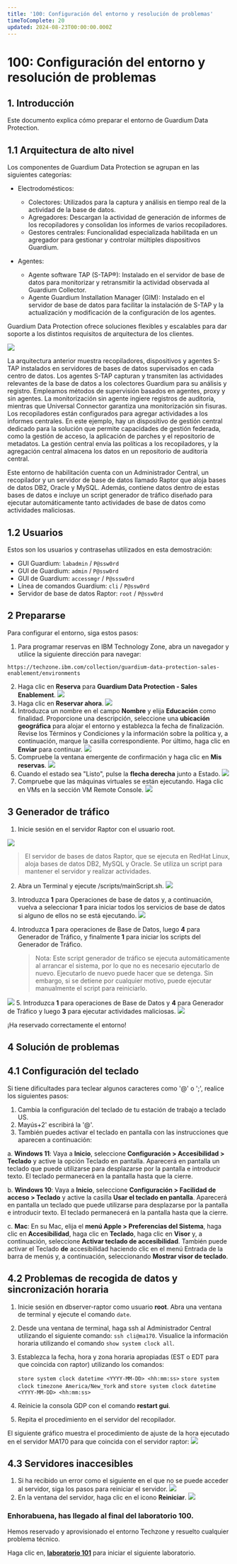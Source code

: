 ```yaml
---
title: '100: Configuración del entorno y resolución de problemas'
timeToComplete: 20
updated: 2024-08-23T00:00:00.000Z
---
```

# 100: Configuración del entorno y resolución de problemas

## 1. Introducción

Este documento explica cómo preparar el entorno de Guardium Data Protection.

## 1.1 Arquitectura de alto nivel

Los componentes de Guardium Data Protection se agrupan en las siguientes categorías:

*   Electrodomésticos:

    *   Colectores: Utilizados para la captura y análisis en tiempo real de la actividad de la base de datos.
    *   Agregadores: Descargan la actividad de generación de informes de los recopiladores y consolidan los informes de varios recopiladores.
    *   Gestores centrales: Funcionalidad especializada habilitada en un agregador para gestionar y controlar múltiples dispositivos Guardium.

*   Agentes:

    *   Agente software TAP (S-TAP®): Instalado en el servidor de base de datos para monitorizar y retransmitir la actividad observada al Guardium Collector.
    *   Agente Guardium Installation Manager (GIM): Instalado en el servidor de base de datos para facilitar la instalación de S-TAP y la actualización y modificación de la configuración de los agentes.

Guardium Data Protection ofrece soluciones flexibles y escalables para dar soporte a los distintos requisitos de arquitectura de los clientes.

![](./images/100/image1.webp)

La arquitectura anterior muestra recopiladores, dispositivos y agentes S-TAP instalados en servidores de bases de datos supervisados en cada centro de datos. Los agentes S-TAP capturan y transmiten las actividades relevantes de la base de datos a los colectores Guardium para su análisis y registro. Empleamos métodos de supervisión basados en agentes, proxy y sin agentes. La monitorización sin agente ingiere registros de auditoría, mientras que Universal Connector garantiza una monitorización sin fisuras. Los recopiladores están configurados para agregar actividades a los informes centrales. En este ejemplo, hay un dispositivo de gestión central dedicado para la solución que permite capacidades de gestión federada, como la gestión de acceso, la aplicación de parches y el repositorio de metadatos. La gestión central envía las políticas a los recopiladores, y la agregación central almacena los datos en un repositorio de auditoría central.

Este entorno de habilitación cuenta con un Administrador Central, un recopilador y un servidor de base de datos llamado Raptor que aloja bases de datos DB2, Oracle y MySQL. Además, contiene datos dentro de estas bases de datos e incluye un script generador de tráfico diseñado para ejecutar automáticamente tanto actividades de base de datos como actividades maliciosas.

## 1.2 Usuarios

Estos son los usuarios y contraseñas utilizados en esta demostración:

*   GUI Guardium: `labadmin` / `P@ssw0rd`
*   GUI de Guardium: `admin` / `P@ssw0rd`
*   GUI de Guardium: `accessmgr` / `P@sssw0rd`
*   Línea de comandos Guardium: `cli` / `P@ssw0rd`
*   Servidor de base de datos Raptor: `root` / `P@ssw0rd`

## 2 Prepararse

Para configurar el entorno, siga estos pasos:

1.  Para programar reservas en IBM Technology Zone, abra un navegador y utilice la siguiente dirección para navegar:

```
https://techzone.ibm.com/collection/guardium-data-protection-sales-enablement/environments
```

2.  Haga clic en **Reserva** para **Guardium Data Protection **-** Sales Enablement**. ![](./images/100/image2.webp)
3.  Haga clic en **Reservar ahora**. ![](./images/100/image3.webp)
4.  Introduzca un nombre en el campo **Nombre** y elija **Educación** como finalidad. Proporcione una descripción, seleccione una **ubicación geográfica** para alojar el entorno y establezca la fecha de finalización. Revise los Términos y Condiciones y la información sobre la política y, a continuación, marque la casilla correspondiente. Por último, haga clic en **Enviar** para continuar. ![](./images/100/image4.webp)
5.  Compruebe la ventana emergente de confirmación y haga clic en **Mis reservas**. ![](./images/100/image5.webp)
6.  Cuando el estado sea "Listo", pulse la **flecha derecha** junto a Estado. ![](./images/100/image6.webp)
7.  Compruebe que las máquinas virtuales se están ejecutando. Haga clic en VMs en la sección VM Remote Console. ![](./images/100/image7.webp)

## 3 Generador de tráfico

1.  Inicie sesión en el servidor Raptor con el usuario root.

![](./images/100/image8.webp)

> El servidor de bases de datos Raptor, que se ejecuta en RedHat Linux, aloja bases de datos DB2, MySQL y Oracle. Se utiliza un script para mantener el servidor y realizar actividades.

2.  Abra un Terminal y ejecute /scripts/mainScript.sh. ![](./images/100/image9.webp)

3.  Introduzca **1** para Operaciones de base de datos y, a continuación, vuelva a seleccionar **1** para iniciar todos los servicios de base de datos si alguno de ellos no se está ejecutando. ![](./images/100/image10.webp)

4.  Introduzca **1** para operaciones de Base de Datos, luego **4** para Generador de Tráfico, y finalmente **1** para iniciar los scripts del Generador de Tráfico.

    > Nota: Este script generador de tráfico se ejecuta automáticamente al arrancar el sistema, por lo que no es necesario ejecutarlo de nuevo. Ejecutarlo de nuevo puede hacer que se detenga. Sin embargo, si se detiene por cualquier motivo, puede ejecutar manualmente el script para reiniciarlo.

![](./images/100/image11.webp) 5. Introduzca **1** para operaciones de Base de Datos y **4** para Generador de Tráfico y luego **3** para ejecutar actividades maliciosas. ![](./images/100/image12.webp)

¡Ha reservado correctamente el entorno!

## 4 Solución de problemas

## 4.1 Configuración del teclado

Si tiene dificultades para teclear algunos caracteres como '@' o ';', realice los siguientes pasos:

1.  Cambia la configuración del teclado de tu estación de trabajo a teclado US.
2.  Mayús+2' escribirá la '@'.
3.  También puedes activar el teclado en pantalla con las instrucciones que aparecen a continuación:

a. ****Windows 11****: Vaya a **Inicio**, seleccione **Configuración > Accesibilidad > Teclado** y active la opción Teclado en pantalla. Aparecerá en pantalla un teclado que puede utilizarse para desplazarse por la pantalla e introducir texto. El teclado permanecerá en la pantalla hasta que la cierre.

b. ****Windows 10****: Vaya a **Inicio**, seleccione **Configuración > Facilidad de acceso > Teclado** y active la casilla **Usar el teclado en pantalla**. Aparecerá en pantalla un teclado que puede utilizarse para desplazarse por la pantalla e introducir texto. El teclado permanecerá en la pantalla hasta que la cierre.

c. ****Mac****: En su Mac, elija el **menú Apple > Preferencias del Sistema**, haga clic en **Accesibilidad**, haga clic en **Teclado**, haga clic en **Visor** y, a continuación, seleccione **Activar teclado de accesibilidad**. También puede activar el Teclado **de** accesibilidad haciendo clic en el menú Entrada de la barra de menús y, a continuación, seleccionando **Mostrar visor de teclado**.

## 4.2 Problemas de recogida de datos y sincronización horaria

1.  Inicie sesión en dbserver-raptor como usuario **root**. Abra una ventana de terminal y ejecute el comando `date`.

2.  Desde una ventana de terminal, haga ssh al Administrador Central utilizando el siguiente comando: `ssh cli@ma170`. Visualice la información horaria utilizando el comando `show system clock all`.

3.  Establezca la fecha, hora y zona horaria apropiadas (EST o EDT para que coincida con raptor) utilizando los comandos:

    `store system clock datetime <YYYY-MM-DD> <hh:mm:ss>` `store system clock timezone America/New_York` and `store system clock datetime <YYYY-MM-DD> <hh:mm:ss>`

4.  Reinicie la consola GDP con el comando **restart gui**.

5.  Repita el procedimiento en el servidor del recopilador.

El siguiente gráfico muestra el procedimiento de ajuste de la hora ejecutado en el servidor MA170 para que coincida con el servidor raptor: ![](./images/100/image13.webp)

## 4.3 Servidores inaccesibles

1.  Si ha recibido un error como el siguiente en el que no se puede acceder al servidor, siga los pasos para reiniciar el servidor. ![](./images/100/image14.webp)
2.  En la ventana del servidor, haga clic en el icono **Reiniciar**. ![](./images/100/image15.webp)

### Enhorabuena, has llegado al final del laboratorio 100.

Hemos reservado y aprovisionado el entorno Techzone y resuelto cualquier problema técnico.

Haga clic en, **[laboratorio 101](/guardium/101)** para iniciar el siguiente laboratorio.
